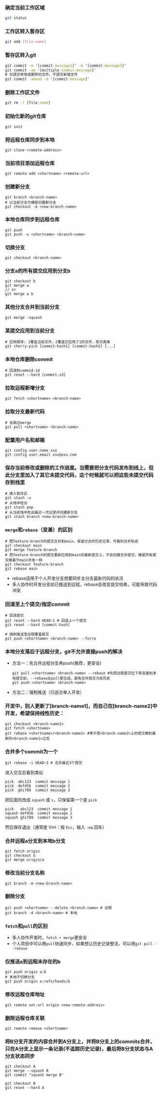 ### 确定当前工作区域
```bash
git status 
```
### 工作区转入暂存区
```bash
git add [file-name]
```
### 暂存区转入git
```cmd
git commit -m '[commit-message1]' -m '[commit-message2]'
git commit -am '[multiple-commit-message]'
# 仅提交修改或删除的文件，不提交新增文件
git commit -amend -m '[commit-message]'
```
### 删除工作区文件
```cmd
git rm -f [file-name]
```
### 初始化新的git仓库
```
git init
```
### 将远程仓库同步到本地
```
git clone <remote-address>
```
### 当前项目添加远程仓库
```
git remote add <shortname> <remote-url>
```
### 创建新分支
```
git branch <branch-name>
# 以当前分支为模板创建新分支
git checkout -b <new-branch-name>
```
### 本地仓库同步到远程仓库
```
git push 
git push -u <shortname> <branch-name>
```
### 切换分支
```
git checkout <branch-name>
```
### 分支a的所有提交应用到分支b
```
git checkout b
git merge a
// or
git merge a b
```
### 其他分支合并到当前分支
```
git merge -squash
```
### 某提交应用到当前分支
```
# 应用顺序: 1覆盖当前文件，2覆盖已应用了1的文件，依次类推 
git cherry-pick [commit-hash1] [commit-hash2] [...]
```
### 本地仓库删除commit
```
# 回滚到commid-id
git reset --hard [commit-id] 
```
### 拉取远程新增分支
```
git fetch <shortname> <branch-name>
```
### 拉取分支最新代码
```
# 会跳过merge
git pull <shortname> <branch-name>
```
### 配置用户名和邮箱
```
git config user.name xxx
git config user.email xxx@xxx.com
```
### 保存当前修改或删除的工作进度。当需要把分支代码发布到线上，但此分支里加入了其它未提交代码，这个时候就可以把这些未提交代码存到栈里
```
# 推入暂存区
git stash -u
# 从栈中检出
git stash pop
# 从当前栈中检出最近一次记录并创建新分支
git stash branch <new-branch-name>
```
### ``merge``和``rebase``（变基）的区别
```
# 把feature-branch的提交合并到main，保留分支的历史记录，可看到合并轨迹
git checkout main
git merge feature-branch
# 把feature-branch的提交重新应用到main的最新提交上，不会创建合并提交，像是所有提交都基于main开发一样
git checkout feature-branch
git rebase main
```
- rebase适用于个人开发分支想要同步主分支最新代码的状况
- 多人协作时开发分支如已推送到远程，rebase会改变提交哈希，可能导致代码冲突
### 回滚至上个提交/指定commit
```
# 回滚提交
git reset --hard HEAD~1 # 回退上一个提交
git reset --hard [commit-hash]
  
# 强制推送至远程覆盖提交
git push <shortname> <branch-name> --force
```
### 本地分支落后于远程分支，git不允许直接push的解决
- 方法一：先合并远程分支再push(推荐，更安全)
  ```
  git pull <shortname> <branch-name> --rebase #先把远程提交拉下来变基到本地提交前，--rebase比pull更合适，避免合并提交污染历史
  git push <shortname> <branch-name>
  ```
- 方法二：强制推送（只适合单人开发）
### 开发中，别人更新了[branch-name1]，而自己在[branch-name2]中开发，希望保持线性历史：
```
git checkout <branch-name2>
git fetch <shortname>
git rebase <shortname>/<branch-name1> #等于把<branch-name2>上的提交搬到最新的<branch-name1>之后
 ```
### 合并多个commit为一个
 ```
 git rebase -i HEAD~3 # 合并最近3个提交
 ```
进入交互后看到类似
```
pick  abc123  commit message 1
pick  def456  commit message 2
pick  ghi789  commit message 3
```
把后面的改成 `squash` 或 `s`，只保留第一个是 `pick`
```
pick   abc123  commit message 1
squash def456  commit message 2
squash ghi789  commit message 3
```
然后保存退出（通常是 Vim：按 `Esc`，输入 `:wq` 回车）
### 合并远程a分支到本地b分支
```
git fetch origin
git checkout b
git merge origin/a
```
### 修改当前分支名称
```
git branch -m <new-branch-name>
```
### 删除分支
```
git push <shortname> --delete <branch-name> # 远程
git branch -d <branch-name> # 本地
```
### `fetch`和`pull`的区别
- 多人协作开发时，`fetch + merge`更安全
- 个人项目中可以用`pull`快速同步，如果想让历史记录整洁，可以用`git pull --rebase`
### 仅推送a到远程未存在的b
```
git push origin a:b
# 本地不切换分支
git push origin a:refs/heads/b
```
### 修改远程仓库地址
```
git remote set-url origin <new-remote-address>
```
### 删除远程仓库关联
```
git remote remove <shortname>
```
### 将B分支开发的内容合并到A分支上，并将B分支上的commits合并，只在A分支上显示一条记录(不追踪历史记录)，最后将B分支状态与A分支状态同步
```
git checkout A
git merge --squash B
git commit "squash merge B"

git checkout B
git reset --hard A
```
